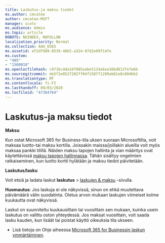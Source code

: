 ```yaml
---
title: Laskutus-ja maksu tiedot
ms.author: cmcatee
author: cmcatee-MSFT
manager: scotv
ms.audience: Admin
ms.topic: article
ROBOTS: NOINDEX, NOFOLLOW
localization_priority: Normal
ms.collection: Adm_O365
ms.assetid: ef2df989-8539-48b5-a324-97d2e09f14fe
ms.custom:
- "485"
- "1500018"
ms.openlocfilehash: c9716c4da16f085aabe5124a6ea36bd812fe7e6b
ms.sourcegitcommit: de5f2e8527202ff04f1587f1289ab81e8c804bb2
ms.translationtype: MT
ms.contentlocale: fi-FI
ms.lasthandoff: 09/03/2020
ms.locfileid: "47364764"
---
```

# <a name="invoice-and-payment-information"></a>Laskutus-ja maksu tiedot

**Maksu**

Kun ostat Microsoft 365 for Business-tila uksen suoraan Microsoftilta, voit maksaa luotto-tai maksu kortilla.  Joissakin maissa/joillakin alueilla voit myös maksaa pankki tilillä.  Näiden maksu tapojen hallinta ja vian määritys ovat käytettävissä [maksu tapojen hallinnassa](https://docs.microsoft.com/microsoft-365/commerce/billing-and-payments/manage-payment-methods). Tähän sisältyy ongelmien ratkaiseminen, kun luotto kortti hylätään ja maksu tiedot päivitetään.

**Laskutus/lasku**

Voit etsiä ja ladata laskut **laskutus**  >  [laskujen & maksu](https://go.microsoft.com/fwlink/p/?linkid=848039) -sivulla.  

**Huomautus**: Jos laskuja ei ole näkyvissä, sinun on ehkä muutettava päivämäärä välin suodatinta.  Oletus arvon mukaan laskujen viimeiset kolme kuukautta ovat näkyvissä.

Laskut on suunniteltu kuukausittain tai vuosittain sen mukaan, kuinka usein laskutus on valittu oston yhteydessä.  Jos maksat vuosittain, voit saada lasku kauden, kun lisäät tai poistat käyttö oikeuksia tila ukseen.

- Lisä tietoja on Ohje aiheessa [Microsoft 365 for Businessin laskun ymmärtäminen](https://docs.microsoft.com/microsoft-365/commerce/billing-and-payments/understand-your-invoice2).